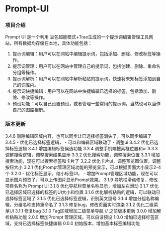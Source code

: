 # Prompt-UI

### 项目介绍
Prompt UI 是一个利用 豆包超能模式+Trae生成的一个提示词编辑管理工具网站，所有数据均存储在本地，具体功能包括：
1. 提示词编辑：用户可以在网站中编辑提示词，包括添加、删除、修改标签等操作。
2. 提示词管理：用户可以在网站中管理自己的提示词，包括创建、删除、重命名分组等操作。
3. 提示词解析：用户可以在网站中解析粘贴的提示词，快速将未知标签添加到自己的词库内。
4. 提示词快捷编辑：用户可以在网站中快捷编辑已选择的标签，包括添加、删除、修改等操作。
5. 预设功能：可以自己设置预设，或者管理一些常用的提示词，当然也可以当作自己的图库相册。

### 版本更新
3.4.6 删除编辑区域内容，也可以同步让已选择标签消失了，可以同步编辑了
3.4.5 
    - 优化已选择标签逻辑，
    - 可以和编辑区域联动了
    - 调整ui
3.4.2 优化已选择标签逻辑
3.4.1 增加编辑标签候选功能
3.3.4 调整手机端搜索框位置和ui
3.3.3 调整搜索逻辑，调整搜索结果显示
3.3.2 优化搜索功能，调整搜索位置
3.3.1 增加搜索功能，现在可以搜索标签和卡片了
3.2.2 优化卡片ui，调整预览图位置，调整按钮大小
3.2.1 优化Prompt管理区域功能的预览显示，可以根据页面大小显示2-4个
3.2.0 
    - 优化标签显示，缩小标签UI，
    - 增加Prompt管理区域功能，现在可以显示图片预览了，可以上传图片显示Prompt效果。
3.1.9 导航栏滑动修复，修改项目名称为 Prompt UI
3.1.8 优化导航栏菜单名称显示，增加左右滑动
3.1.7 优化已选择区域已选择的标签的UI大小和位置
3.1.6 优化解析粘贴的逻辑，可以联动已选择标签区域了
3.1.5 优化已选择标签逻辑，识别英文逗号
3.1.4 增加分组名称编辑，分组名称支持重命名了
3.1.3 修复bug，修改页面实时渲染
3.1.2 优化二级菜单UI
3.1.1 修复bug
3.1.0 Tag区域增加二级菜单导航
// 之前版本更新
3.0.0 增加解析粘贴功能
2.0.0 增加Prompt 管理区域，可以自设预设
1.0.0 增加已选择标签区域，支持已选择标签快捷编辑
0.0.0 初始版本，增加基本标签编辑功能
